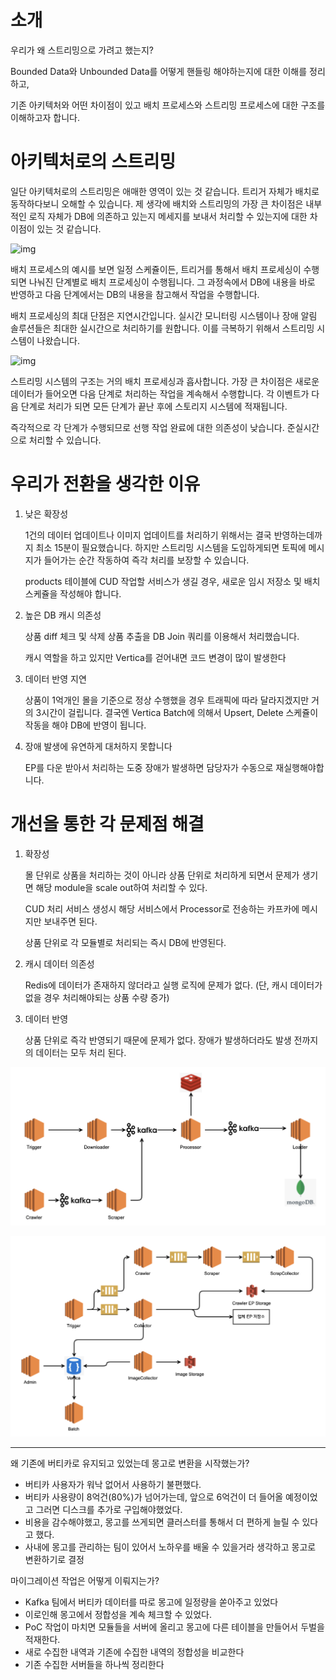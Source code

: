 # 소개

우리가 왜 스트리밍으로 가려고 했는지?

Bounded Data와 Unbounded Data를 어떻게 핸들링 해야하는지에 대한 이해를 정리하고,

기존 아키텍처와 어떤 차이점이 있고 배치 프로세스와 스트리밍 프로세스에 대한 구조를 이해하고자 합니다.



# 아키텍처로의 스트리밍

일단 아키텍처로의 스트리밍은 애매한 영역이 있는 것 같습니다. 트리거 자체가 배치로 동작하다보니 오해할 수 있습니다. 제 생각에 배치와 스트리밍의 가장 큰 차이점은 내부적인 로직 자체가 DB에 의존하고 있는지 메세지를 보내서 처리할 수 있는지에 대한 차이점이 있는 것 같습니다.

![img](https://i.imgur.com/N4LpZmz.png)

배치 프로세스의 예시를 보면 일정 스케쥴이든, 트리거를 통해서 배치 프로세싱이 수행되면 나눠진 단계별로 배치 프로세싱이 수행됩니다. 그 과정속에서 DB에 내용을 바로 반영하고 다음 단계에서는 DB의 내용을 참고해서 작업을 수행합니다.

배치 프로세싱의 최대 단점은 지연시간입니다. 실시간 모니터링 시스템이나 장애 알림 솔루션들은 최대한 실시간으로 처리하기를 원합니다. 이를 극복하기 위해서 스트리밍 시스템이 나왔습니다.



![img](https://i.imgur.com/CewfQLq.png)

스트리밍 시스템의 구조는 거의 배치 프로세싱과 흡사합니다. 가장 큰 차이점은 새로운 데이터가 들어오면 다음 단계로 처리하는 작업을 계속해서 수행합니다. 각 이벤트가 다음 단계로 처리가 되면 모든 단계가 끝난 후에 스토리지 시스템에 적재됩니다.

즉각적으로 각 단계가 수행되므로 선행 작업 완료에 대한 의존성이 낮습니다. 준실시간으로 처리할 수 있습니다.



# 우리가 전환을 생각한 이유

1. 낮은 확장성

   1건의 데이터 업데이트나 이미지 업데이트를 처리하기 위해서는 결국 반영하는데까지 최소 15분이 필요했습니다. 하지만 스트리밍 시스템을 도입하게되면 토픽에 메시지가 들어가는 순간 작동하여 즉각 처리를 보장할 수 있습니다.

   products 테이블에 CUD 작업할 서비스가 생길 경우, 새로운 임시 저장소 및 배치 스케쥴을 작성해야 합니다.

2. 높은 DB 캐시 의존성

   상품 diff 체크 및 삭제 상품 추출을 DB Join 쿼리를 이용해서 처리했습니다.

   캐시 역할을 하고 있지만 Vertica를 걷어내면 코드 변경이 많이 발생한다

3. 데이터 반영 지연

   상품이 1억개인 몰을 기준으로 정상 수행했을 경우 트래픽에 따라 달라지겠지만 거의 3시간이 걸립니다. 결국엔 Vertica Batch에 의해서 Upsert, Delete 스케쥴이 작동을 해야 DB에 반영이 됩니다.

4. 장애 발생에 유연하게 대처하지 못합니다

   EP를 다운 받아서 처리하는 도중 장애가 발생하면 담당자가 수동으로 재실행해야합니다.



# 개선을 통한 각 문제점 해결

1. 확장성

   몰 단위로 상품을 처리하는 것이 아니라 상품 단위로 처리하게 되면서 문제가 생기면 해당 module을 scale out하여 처리할 수 있다.

   CUD 처리 서비스 생성시 해당 서비스에서 Processor로 전송하는 카프카에 메시지만 보내주면 된다.

   상품 단위로 각 모듈별로 처리되는 즉시 DB에 반영된다.

2. 캐시 데이터 의존성

   Redis에 데이터가 존재하지 않더라고 실행 로직에 문제가 없다. (단, 캐시 데이터가 없을 경우 처리해야되는 상품 수량 증가)

3. 데이터 반영

   상품 단위로 즉각 반영되기 때문에 문제가 없다. 장애가 발생하더라도 발생 전까지의 데이터는 모두 처리 된다.

![2023-05-08_11.23.50](images/2023-05-08_11.23.50.png)

![2023-05-08_10.21.20](images/2023-05-08_10.21.20.png)



---

왜 기존에 버티카로 유지되고 있었는데 몽고로 변환을 시작했는가?

- 버티카 사용자가 워낙 없어서 사용하기 불편했다.
- 버티카 사용량이 8억건(80%)가 넘어가는데, 앞으로 6억건이 더 들어올 예정이었고 그러면 디스크를 추가로 구입해야했었다.
- 비용을 감수해야했고, 몽고를 쓰게되면 클러스터를 통해서 더 편하게 늘릴 수 있다고 했다.
- 사내에 몽고를 관리하는 팀이 있어서 노하우를 배울 수 있을거라 생각하고 몽고로 변환하기로 결정



마이그레이션 작업은 어떻게 이뤄지는가?

- Kafka 팀에서 버티카 데이터를 따로 몽고에 일정량을 쏟아주고 있었다
- 이로인해 몽고에서 정합성을 계속 체크할 수 있었다.
- PoC 작업이 마치면 모듈들을 서버에 올리고 몽고에 다른 테이블을 만들어서 두벌을 적재한다.
- 새로 수집한 내역과 기존에 수집한 내역의 정합성을 비교한다
- 기존 수집한 서버들을 하나씩 정리한다
